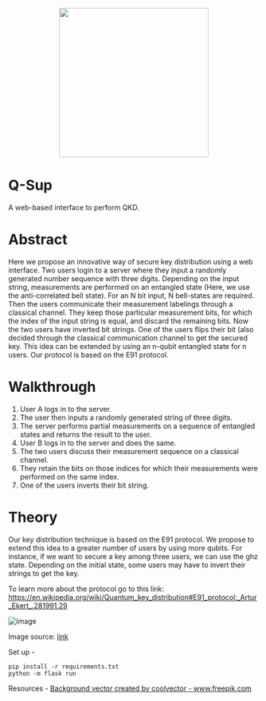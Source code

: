 <p align="center">
  <img width="300" height="300" src="https://user-images.githubusercontent.com/68393451/151703663-3cf07b92-5ccb-4ab3-9335-e103a2943bc1.svg">
</p>


# Q-Sup
A web-based interface to perform QKD.

# Abstract

Here we propose an innovative way of secure key distribution using a web interface. Two users login to a server where they input a randomly generated number sequence with three digits. Depending on the input string, measurements are performed on an entangled state (Here, we use the anti-correlated bell state). For an N bit input, N bell-states are required. Then the users communicate their measurement labelings through a classical channel. They keep those particular measurement bits, for which the index of the input string is equal, and discard the remaining bits. Now the two users have inverted bit strings. One of the users flips their bit (also decided through the classical communication channel to get the secured key. This idea can be extended by using an n-qubit entangled state for n users. Our protocol is based on the E91 protocol.



# Walkthrough


1. User A logs in to the server.
2. The user then inputs a randomly generated string of three digits.
3. The server performs partial measurements on a sequence of entangled states and returns the result to the user.
4. User B logs in to the server and does the same.
5. The two users discuss their measurement sequence on a classical channel.
6. They retain the bits on those indices for which their measurements were performed on the same index.
7. One of the users inverts their bit string.

# Theory

Our key distribution technique is based on the E91 protocol. We propose to extend this idea to a greater number of users by using more qubits. For instance, if we want to secure a key among three users, we can use the ghz state. Depending on the initial state, some users may have to invert their strings to get the key.

To learn more about the protocol go to this link: https://en.wikipedia.org/wiki/Quantum_key_distribution#E91_protocol:_Artur_Ekert_.281991.29

![image](https://user-images.githubusercontent.com/68393451/151702199-7d0bac60-b2e0-405f-a7d0-5ac462314bba.png)

Image source: [link](https://medium.com/@qcgiitr/fundamentals-of-quantum-key-distribution-bb84-b92-e91-protocols-e1373b683ead)







Set up -

```
pip install -r requirements.txt
python -m flask run
```

Resources -
<a href="https://www.freepik.com/vectors/background">Background vector created by coolvector - www.freepik.com</a>


